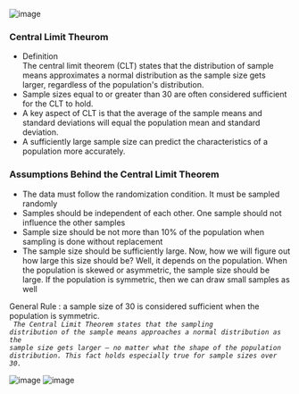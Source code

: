 ![image](https://user-images.githubusercontent.com/51910127/130616596-5057c900-e6ce-4941-aa55-ffcf37a7871e.png)


### __Central Limit Theurom__
- Definition \
  The central limit theorem (CLT) states that the distribution of sample means approximates a normal distribution as the sample size gets larger, regardless of the population's distribution.
- Sample sizes equal to or greater than 30 are often considered sufficient for the CLT to hold.
- A key aspect of CLT is that the average of the sample means and standard deviations will equal the population mean and standard deviation.
- A sufficiently large sample size can predict the characteristics of a population more accurately. 
### __Assumptions Behind the Central Limit Theorem__
- The data must follow the randomization condition. It must be sampled randomly
- Samples should be independent of each other. One sample should not influence the other samples
- Sample size should be not more than 10% of the population when sampling is done without replacement
- The sample size should be sufficiently large. Now, how we will figure out how large this size should be? Well, it depends on the population. When the population is skewed or asymmetric, the sample size should be large. If the population is symmetric, then we can draw small samples as well

General Rule : a sample size of 30 is considered sufficient when the population is symmetric. \
<code> <i>The Central Limit Theorem states that the sampling distribution of the sample means approaches a normal distribution as the sample size gets larger — no matter what the shape of the population distribution. This fact holds especially true for sample sizes over 30.</i>  </code>

![image](https://user-images.githubusercontent.com/51910127/130616064-7759b062-351b-48ae-a367-245757504127.png)
![image](https://user-images.githubusercontent.com/51910127/130615992-db9dee1a-cd3e-442c-909c-79ea657c97ab.png)
